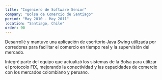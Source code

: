 ```yaml
---
title: "Ingeniero de Software Senior"
company: "Bolsa de Comercio de Santiago"
period: "May 2010 - May 2011"
location: "Santiago, Chile"
order: 90
---
```


Desarrollé y mantuve una aplicación de escritorio Java Swing utilizada por corredores para facilitar el comercio en tiempo real y la supervisión del mercado.

Integré parte del equipo que actualizó los sistemas de la Bolsa para utilizar el protocolo FIX, mejorando la conectividad y las capacidades de comercio con los mercados colombiano y peruano.